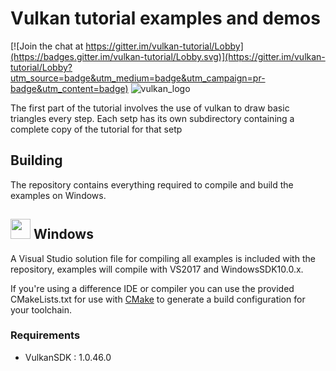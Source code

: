 Vulkan tutorial examples and demos
===============

[![Join the chat at https://gitter.im/vulkan-tutorial/Lobby](https://badges.gitter.im/vulkan-tutorial/Lobby.svg)](https://gitter.im/vulkan-tutorial/Lobby?utm_source=badge&utm_medium=badge&utm_campaign=pr-badge&utm_content=badge)
![vulkan_logo](Docs/assets/vulkanlogo.png)

The first part of the tutorial involves the use of vulkan to draw basic triangles every step. Each setp has its own subdirectory containing a complete copy of the tutorial for that setp

## Building
The repository contains everything required to compile and build the examples on Windows.
## <img src="Docs/assets/windowslogo.png" alt="" height="32px"> Windows
A Visual Studio solution file for compiling all examples is included with the repository, examples will compile with VS2017 and WindowsSDK10.0.x.

If you're using a difference IDE or compiler you can use the provided CMakeLists.txt for use with [CMake](https://cmake.org/) to generate a build configuration for your toolchain.
### Requirements
* VulkanSDK : 1.0.46.0
